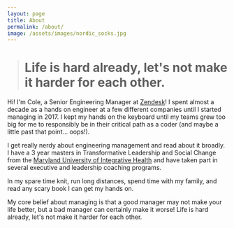 ```yaml
---
layout: page
title: About
permalink: /about/
image: /assets/images/nordic_socks.jpg
---
```


># Life is hard already, let's not make it harder for each other.


Hi! I'm Cole, a Senior Engineering Manager at [Zendesk](https://www.zendesk.com/)! I spent almost a decade as a hands on engineer at a few different companies until I started managing in 2017. I kept my hands on the keyboard until
my teams grew too big for me to responsibly be in their critical path as a coder (and maybe a little past that point... oops!).

I get really nerdy about engineering management and read about it broadly. I have a 3 year masters in Transformative Leadership and
Social Change from the [Maryland University of Integrative Health](https://muih.edu/) and have taken part in several executive and leadership coaching programs.

In my spare time knit, run long distances, spend time with my family, and
read any scary book I can get my hands on.

My core belief about managing is that a good manager may not make your life better, but a bad manager can certainly make it worse!
Life is hard already, let's not make it harder for each other.
